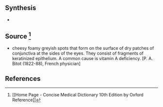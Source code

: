 ## Synthesis
- 
## Source [^1]
- cheesy foamy greyish spots that form on the surface of dry patches of conjunctiva at the sides of the eyes. They consist of fragments of keratinized epithelium. A common cause is vitamin A deficiency. \[P. A. Bitot (1822-88), French physician]
## References

[^1]: [[Home Page - Concise Medical Dictionary 10th Edition by Oxford Reference]]